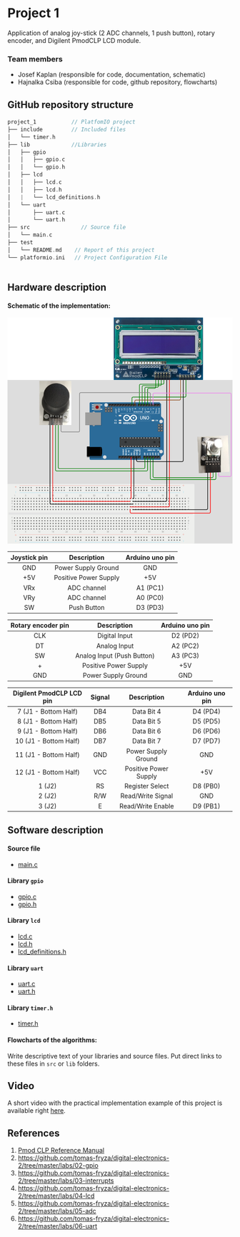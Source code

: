 # Project 1

Application of analog joy-stick (2 ADC channels, 1 push button), rotary encoder, and Digilent PmodCLP LCD module.

### Team members

* Josef Kaplan (responsible for code, documentation, schematic)
* Hajnalka Csiba (responsible for code, github repository, flowcharts)

## GitHub repository structure

   ```c
   project_1           // PlatfomIO project
   ├── include         // Included files
   │   └── timer.h
   ├── lib             //Libraries
   │   ├── gpio
   │   │   ├── gpio.c
   │   │   └── gpio.h
   │   ├── lcd
   │   │   ├── lcd.c
   │   │   ├── lcd.h
   │   |   └── lcd_definitions.h
   │   └── uart
   │       ├── uart.c
   │       └── uart.h
   ├── src                // Source file
   │   └── main.c
   ├── test
   │   └── README.md    // Report of this project
   └── platformio.ini   // Project Configuration File
         
   ```

## Hardware description

#### Schematic of the implementation:

![your figure](schema.png)

| **Joystick pin** | **Description** | **Arduino uno pin** |
| :-: | :-: | :-: |
| GND | Power Supply Ground | GND |
| +5V | Positive Power Supply | +5V |
| VRx | ADC channel | A1 (PC1) |
| VRy | ADC channel | A0 (PC0) |
| SW | Push Button | D3 (PD3) |

| **Rotary encoder pin** | **Description** | **Arduino uno pin** |
| :-: | :-: | :-: |
| CLK | Digital Input | D2 (PD2) |
| DT | Analog Input | A2 (PC2) |
| SW | Analog Input (Push Button) | A3 (PC3) |
| + | Positive Power Supply | +5V |
| GND | Power Supply Ground | GND |

| **Digilent PmodCLP LCD pin** | **Signal** | **Description** | **Arduino uno pin** |
| :-: | :-: | :-: | :-: |
| 7 (J1 - Bottom Half) | DB4 | Data Bit 4 | D4 (PD4) |
| 8 (J1 - Bottom Half) | DB5 | Data Bit 5 | D5 (PD5) |
| 9 (J1 - Bottom Half) | DB6 | Data Bit 6 | D6 (PD6) |
| 10 (J1 - Bottom Half) | DB7 | Data Bit 7 | D7 (PD7) |
| 11 (J1 - Bottom Half) | GND | Power Supply Ground | GND |
| 12 (J1 - Bottom Half) | VCC | Positive Power Supply | +5V |
| 1 (J2) | RS | Register Select | D8 (PB0) |
| 2 (J2) | R/W | Read/Write Signal | GND |
| 3 (J2) | E | Read/Write Enable | D9 (PB1) |



## Software description

#### Source file

* [main.c](https://github.com/xcsiba01/digital-electronics2/blob/main/project_1/src/main.c)

#### Library `gpio`

* [gpio.c](https://github.com/xcsiba01/digital-electronics2/blob/main/project_1/lib/gpio/gpio.c)
* [gpio.h](https://github.com/xcsiba01/digital-electronics2/blob/main/project_1/lib/gpio/gpio.h)

#### Library `lcd`

* [lcd.c](https://github.com/xcsiba01/digital-electronics2/blob/main/project_1/lib/lcd/lcd.c)
* [lcd.h](https://github.com/xcsiba01/digital-electronics2/blob/main/project_1/lib/lcd/lcd.h)
* [lcd_definitions.h](https://github.com/xcsiba01/digital-electronics2/blob/main/project_1/lib/lcd/lcd_definitions.h)

#### Library `uart`

* [uart.c](https://github.com/xcsiba01/digital-electronics2/blob/main/project_1/lib/uart/uart.c)
* [uart.h](https://github.com/xcsiba01/digital-electronics2/blob/main/project_1/lib/uart/uart.h)

#### Library `timer.h`

* [timer.h](https://github.com/xcsiba01/digital-electronics2/blob/main/project_1/include/timer.h)

#### Flowcharts of the algorithms:

Write descriptive text of your libraries and source files. Put direct links to these files in `src` or `lib` folders.

## Video

A short video with the practical implementation example of this project is available right [here](https://www.youtube.com/watch?v=BsZNbVuyCBM).

## References

1. [Pmod CLP Reference Manual](https://digilent.com/reference/pmod/pmodclp/reference-manual?redirect=1)
2. https://github.com/tomas-fryza/digital-electronics-2/tree/master/labs/02-gpio
3. https://github.com/tomas-fryza/digital-electronics-2/tree/master/labs/03-interrupts
4. https://github.com/tomas-fryza/digital-electronics-2/tree/master/labs/04-lcd
5. https://github.com/tomas-fryza/digital-electronics-2/tree/master/labs/05-adc
6. https://github.com/tomas-fryza/digital-electronics-2/tree/master/labs/06-uart
